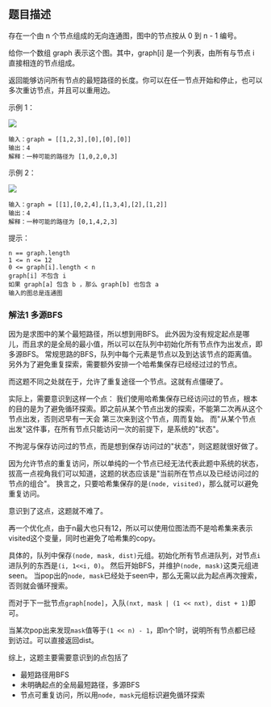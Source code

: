 ## 题目描述
存在一个由 n 个节点组成的无向连通图，图中的节点按从 0 到 n - 1 编号。

给你一个数组 graph 表示这个图。其中，graph[i] 是一个列表，由所有与节点 i 直接相连的节点组成。

返回能够访问所有节点的最短路径的长度。你可以在任一节点开始和停止，也可以多次重访节点，并且可以重用边。

示例 1：

![](https://assets.leetcode.com/uploads/2021/05/12/shortest1-graph.jpg)
```
输入：graph = [[1,2,3],[0],[0],[0]]
输出：4
解释：一种可能的路径为 [1,0,2,0,3]
```
示例 2：

![](https://assets.leetcode.com/uploads/2021/05/12/shortest2-graph.jpg)
```
输入：graph = [[1],[0,2,4],[1,3,4],[2],[1,2]]
输出：4
解释：一种可能的路径为 [0,1,4,2,3]
```

提示：
```
n == graph.length
1 <= n <= 12
0 <= graph[i].length < n
graph[i] 不包含 i
如果 graph[a] 包含 b ，那么 graph[b] 也包含 a
输入的图总是连通图
```

### 解法1 多源BFS
因为是求图中的某个最短路径，所以想到用BFS。
此外因为没有规定起点是哪儿，而且求的是全局的最小值，所以可以在队列中初始化所有节点作为出发点，即多源BFS。
常规思路的BFS，队列中每个元素是节点以及到达该节点的距离值。另外为了避免重复探索，需要额外安排一个哈希集保存已经经过过的节点。

而这题不同之处就在于，允许了重复途径一个节点。这就有点僵硬了。

实际上，需要意识到这样一个点：
我们使用哈希集保存已经访问过的节点，根本的目的是为了避免循环探索。即之前从某个节点出发的探索，不能第二次再从这个节点出发，否则迟早有一天会
第三次来到这个节点，周而复始。
而"从某个节点出发"这件事，在所有节点只能访问一次的前提下，是系统的"状态"。

不拘泥与保存访问过的节点，而是想到保存访问过的"状态"，则这题就很好做了。

因为允许节点的重复访问，所以单纯的一个节点已经无法代表此题中系统的状态，
拔高一点视角我们可以知道，这题的状态应该是"当前所在节点以及已经访问过的节点的组合"。
换言之，只要哈希集保存的是`(node, visited)`，那么就可以避免重复访问。

意识到了这点，这题就不难了。

再一个优化点，由于n最大也只有12，所以可以使用位图法而不是哈希集来表示visited这个变量，同时也避免了哈希集的copy。

具体的，队列中保存`(node, mask, dist)`元组。初始化所有节点进队列，对节点`i`进队列的东西是`(i, 1<<i, 0)`。
然后开始BFS，并维护`(node, mask)`这类元组进seen。
当pop出的`node, mask`已经处于seen中，那么无需以此为起点再次搜索，否则就会循环搜索。

而对于下一批节点`graph[node]`，入队`(nxt, mask | (1 << nxt), dist + 1)`即可。

当某次pop出来发现`mask`值等于`(1 << n) - 1`，即n个1时，说明所有节点都已经到访过。可以直接返回dist。

综上，这题主要需要意识到的点包括了
- 最短路径用BFS
- 未明确起点的全局最短路径，多源BFS
- 节点可重复访问，所以用`node, mask`元组标识避免循环探索